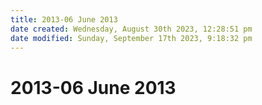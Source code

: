 ```yaml
---
title: 2013-06 June 2013
date created: Wednesday, August 30th 2023, 12:28:51 pm
date modified: Sunday, September 17th 2023, 9:18:32 pm
---
```


# 2013-06 June 2013
